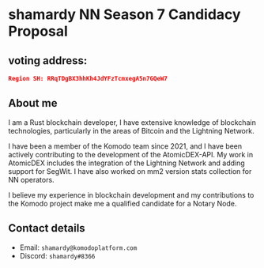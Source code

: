 # shamardy NN Season 7 Candidacy Proposal

## voting address:

```json
Region SH: RRqTDgBX3hhKh4JdYFzTcmxegA5n7GQeW7
```

## About me

I am a Rust blockchain developer, I have extensive knowledge of blockchain technologies, particularly in the areas of Bitcoin and the Lightning Network.

I have been a member of the Komodo team since 2021, and I have been actively contributing to the development of the AtomicDEX-API. My work in AtomicDEX includes the integration of the Lightning Network and adding support for SegWit. I have also worked on mm2 version stats collection for NN operators.

I believe my experience in blockchain development and my contributions to the Komodo project make me a qualified candidate for a Notary Node.

## Contact details
- Email: `shamardy@komodoplatform.com`<br>
- Discord: `shamardy#8366`<br>